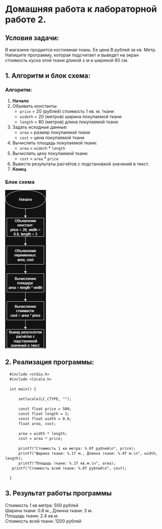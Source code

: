 # Домашняя работа к лабораторной работе 2.
## Условия задачи:
В магазине продается костюмная ткань. Ее цена В рублей за кв. Метр. Напишите
программу, которая подсчитает и выведет на экран стоимость куска этой ткани длиной
х м и шириной 80 см.
## 1. Алгоритм и блок схема:
### Алгоритм:
1. **Начало**
2. Объявить константы:
   - `price` = 20 (рублей) стоимость 1 кв. м. ткани
   - `wideth` = 20 (метров) ширина покупаемой ткани
   - `length` = 80 (метров) длина покупаемой ткани
3. Задать исходные данные:
   - `area` = размер покупаемой ткани
   - `cost` = цена покупаемой ткани 
4. Вычислить площадь покупаемой ткани:
   - `area` = `wideth` * `length`
5. Вычислить цену покупаемой ткани:
   - `cost` = `area` * `price`
6. Вывести результаты расчётов с подстановкой значений в текст.
7. **Конец**

### Блок схема
![Блок схема алгоритма](labs2.png)
## 2. Реализация программы:

      #include <stdio.h>
      #include <locale.h>

      int main() {

	      setlocale(LC_CTYPE, "");

	      const float price = 500;
	      const float length = 3;
	      const float width = 0.8;
	      float area, cost;

	      area = width * length;
	      cost = area * price;

	      printf("Стоимость 1 кв метра: %.0f рублей\n", price);
	      printf("Ширина ткани: %.1f м., Длинна ткани: %.0f м.\n", width, length);
	      printf("Площадь ткани: %.1f кв.м.\n", area);
   	   printf("Стоимость всей ткани: %.0f рублей\n", cost);

      }
## 3. Результат работы программы
  Стоимость 1 кв метра: 500 рублей  
  Ширина ткани: 0.8 м., Длинна ткани: 3 м.  
  Площадь ткани: 2.4 кв.м.  
  Стоимость всей ткани: 1200 рублей  
